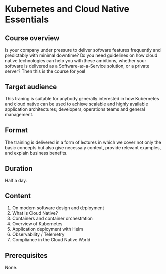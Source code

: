 # Kubernetes and Cloud Native Essentials

## Course overview

Is your company under pressure to deliver software features frequently and predictably with minimal downtime?
Do you need guidelines on how cloud native technologies can help you with these ambitions, whether your software is delivered as a Software-as-a-Service solution, or a private server?
Then this is the course for you!

## Target audience

This traning is suitable for anybody generally interested in how Kubernetes and cloud native can be used to achieve scalable and highly available application architectures; developers, operations teams and general management.

## Format

The training is delivered in a form of lectures in which we cover not only the basic concepts but also give necessary context, provide relevant examples, and explain business benefits.

## Duration

Half a day.

## Content

1. On modern software design and deployment
1. What is Cloud Native?
1. Containers and container orchestration
1. Overview of Kubernetes
1. Application deployment with Helm
1. Observability / Telemetry
1. Compliance in the Cloud Native World

## Prerequisites

None.
